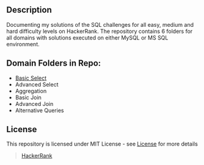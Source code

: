 ## Description
Documenting my solutions of the SQL challenges for all easy, medium and hard difficulty levels on HackerRank. The repository contains 6 folders for all domains with solutions executed on either MySQL or MS SQL environment.

## Domain Folders in Repo:
* [Basic Select](https://github.com/shef4793/HackerRank-SQL-Challenges-Solutions/tree/c33270820d11e4224bea33fd168deaa1e585183d/Basic%20Select "Basic Select")
* Advanced Select
* Aggregation
* Basic Join
* Advanced Join
* Alternative Queries

## License
This repository is licensed under MIT License - see [License](LICENSE "License") for more details



> [HackerRank](https://www.hackerrank.com/profile/shefali040793 "HackerRank Profile")

